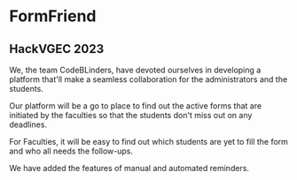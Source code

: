 # FormFriend
## HackVGEC 2023

We, the team CodeBLinders, have devoted ourselves in developing a platform that'll make a seamless collaboration for the administrators and the students. 

Our platform will be a go to place to find out the active forms that are initiated by the faculties so that the students don't miss out on any deadlines.

For Faculties, it will be easy to find out which students are yet to fill the form and who all needs the follow-ups.

We have added the features of manual and automated reminders.
